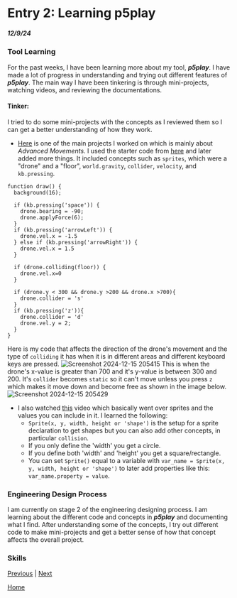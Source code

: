 # Entry 2: Learning p5play
##### 12/9/24

### Tool Learning
For the past weeks, I have been learning more about my tool, ***p5play***. I have made a lot of progress in understanding and trying out different features of ***p5play***. The main way I have been tinkering is through mini-projects, watching videos, and reviewing the documentations.

#### Tinker:
I tried to do some mini-projects with the concepts as I reviewed them so I can get a better understanding of how they work. 
* [Here](https://jsbin.com/genizumemi/edit?js,output) is one of the main projects I worked on which is mainly about *Advanced Movements*. I used the starter code from [here](https://p5play.org/learn/sprite.html?page=10) and later added more things. It included concepts such as `sprites`, which were a "drone" and a "floor", `world.gravity`, `collider`, `velocity`, and `kb.pressing`. 

```JS
function draw() {
  background(16);
  
  if (kb.pressing('space')) {
    drone.bearing = -90;
    drone.applyForce(6);
  }
  if (kb.pressing('arrowLeft')) {
    drone.vel.x = -1.5
  } else if (kb.pressing('arrowRight')) {
    drone.vel.x = 1.5
  }
  
  if (drone.colliding(floor)) {
    drone.vel.x=0
  }
  
  if (drone.y < 300 && drone.y >200 && drone.x >700){
    drone.collider = 's'
  }
  if (kb.pressing('z')){
    drone.collider = 'd'
    drone.vel.y = 2;
  }
}
```
Here is my code that affects the direction of the drone's movement and the type of `colliding` it has when it is in different areas and different keyboard keys are pressed.
![Screenshot 2024-12-15 205415](https://github.com/user-attachments/assets/29bbc714-36c9-40ea-84c4-9337964db4a2)
This is when the drone's x-value is greater than 700 and it's y-value is between 300 and 200. It's `collider` becomes `static` so it can't move unless you press `z` which makes it move down and become free as shown in the image below. 
![Screenshot 2024-12-15 205429](https://github.com/user-attachments/assets/d39ded14-4436-42b6-8de1-8269b3fd58bb)

* I also watched [this](https://jsbin.com/gihekoxiyu/edit?js,output) video which basically went over sprites and the values you can include in it. I learned the following:
  * `Sprite(x, y, width, height or 'shape')` is the setup for a sprite declaration to get shapes but you can also add other concepts, in particular `collision`.
  * If you only define the 'width' you get a circle.
  * If you define both 'width' and 'height' you get a square/rectangle.
  * You can set `Sprite()` equal to a variable with `var_name = Sprite(x, y, width, height or 'shape')` to later add properties like this: `var_name.property = value`.

### Engineering Design Process
I am currently on stage 2 of the engineering designing process. I am learning about the different code and concepts in ***p5play*** and documenting what I find. After understanding some of the concepts, I try out different code to make mini-projects and get a better sense of how that concept affects the overall project.

### Skills


[Previous](entry01.md) | [Next](entry03.md)

[Home](../README.md)
